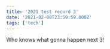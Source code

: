 ```yaml
---
title: '2021 test record 3'
date: '2021-02-08T23:59:59.000Z'
tags: ['tech']
---
```


Who knows what gonna happen next 3!
